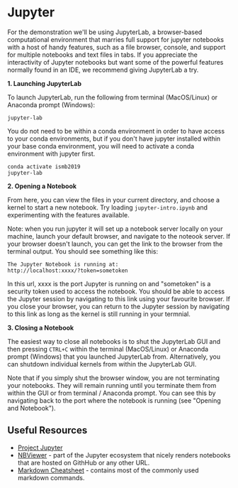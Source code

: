 # Jupyter

For the demonstration we'll be using JupyterLab, a browser-based computational environment that marries full support for jupyter notebooks with a host of handy features, such as a file browser, console, and support for multiple notebooks and text files in tabs. If you appreciate the interactivity of Jupyter notebooks but want some of the powerful features normally found in an IDE, we recommend giving JupyterLab a try.

__1. Launching JupyterLab__

To launch JupyterLab, run the following from terminal (MacOS/Linux) or Anaconda prompt (Windows):
```
jupyter-lab
```

You do not need to be within a conda environment in order to have access to your conda environments, but if you don't have jupyter installed within your base conda environment, you will need to activate a conda environment with jupyter first.
```
conda activate ismb2019
jupyter-lab
```

__2. Opening a Notebook__

From here, you can view the files in your current directory, and choose a kernel to start a new notebook. Try loading `jupyter-intro.ipynb` and experimenting with the features available.

Note: when you run jupyter it will set up a notebook server locally on your machine, launch your default browser, and navigate to the noteook server. If your browser doesn't launch, you can get the link to the browser from the terminal output. You should see something like this:
```
The Jupyter Notebook is running at:
http://localhost:xxxx/?token=sometoken
```
In this url, xxxx is the port Jupyter is running on and "sometoken" is a security token used to access the notebook. You should be able to access the Jupyter session by navigating to this link using your favourite browser. If you close your browser, you can return to the Jupyter session by navigating to this link as long as the kernel is still running in your termnial.

__3. Closing a Notebook__

The easiest way to close all notebooks is to shut the JupyterLab GUI and then pressing `CTRL+C` within the terminal (MacOS/Linux) or Anaconda prompt (Windows) that you launched JupyterLab from.
Alternatively, you can shutdown individual kernels from within the JupyterLab GUI.

Note that if you simply shut the browser window, you are not terminating your notebooks. They will remain running until you terminate them from within the GUI or from terminal / Anaconda prompt. You can see this by navigating back to the port where the notebook is running (see "Opening and Notebook"). 

## Useful Resources

* [Project Jupyter](https://jupyter.org/)
* [NBViewer](https://nbviewer.jupyter.org/) - part of the Jupyter ecosystem that nicely renders notebooks that are hosted on GithHub or any other URL.
* [Markdown Cheatsheet](https://github.com/adam-p/markdown-here/wiki/Markdown-Cheatsheet) - contains most of the commonly used markdown commands.

